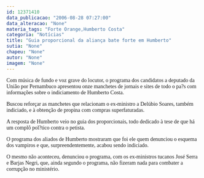 ```yaml
---
id: 12371410
data_publicacao: "2006-08-28 07:27:00"
data_alteracao: "None"
materia_tags: "Forte Orange,Humberto Costa"
categoria: "Notícias"
title: "Guia proporcional da aliança bate forte em Humberto"
sutia: "None"
chapeu: "None"
autor: "None"
imagem: "None"
---
```

<p><P><FONT face=Verdana>Com música de fundo e voz grave do locutor, o programa dos candidatos a deputado da União por Pernambuco apresentou onze manchetes de jornais e sites de todo o pa?s com informações sobre o indiciamento de Humberto Costa.</FONT></P></p>
<p><P><FONT face=Verdana>Buscou reforçar as manchetes que relacionam o ex-ministro a Delúbio Soares, também indiciado, e à obtenção de propina com compras superfaturadas.</FONT></P></p>
<p><P><FONT face=Verdana>A resposta de Humberto veio&nbsp;no guia dos proporcionais, todo&nbsp;dedicado à tese de que há um complô pol?tico contra o petista.</FONT></P></p>
<p><P><FONT face=Verdana>O programa dos aliados de Humberto mostraram que foi ele quem denunciou o esquema dos vampiros e que, surpreendentemente, acabou sendo indiciado. </FONT></P></p>
<p><P><FONT face=Verdana>O mesmo não aconteceu, denunciou o programa, com os ex-ministros tucanos José Serra e Barjas Negri, que, ainda segundo o programa, não fizeram nada para combater a corrupção no ministério.</FONT></P> </p>
